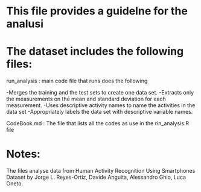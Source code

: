 This file provides a guidelne for the analusi
======================================

The dataset includes the following files:
=========================================
run_analysis : main code file that runs does the following

-Merges the training and the test sets to create one data set.
-Extracts only the measurements on the mean and standard deviation for each measurement.
-Uses descriptive activity names to name the activities in the data set
-Appropriately labels the data set with descriptive variable names.

CodeBook.md : The file that lists all the codes as use in the rin_analysis.R file


Notes: 
======
The files analyse data from Human Activity Recognition Using Smartphones Dataset by 
Jorge L. Reyes-Ortiz, Davide Anguita, Alessandro Ghio, Luca Oneto.

